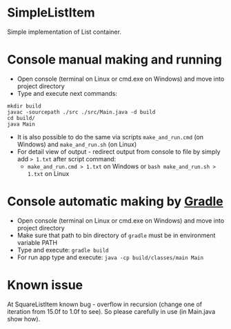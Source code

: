 SimpleListItem
==============
Simple implementation of List container.

Console manual making and running
=============
* Open console (terminal on Linux or cmd.exe on Windows) and move into project directory
* Type and execute next commands:
```
mkdir build
javac -sourcepath ./src ./src/Main.java -d build
cd build/
java Main
```
* It is also possible to do the same via scripts ```make_and_run.cmd``` (on Windows) and ```make_and_run.sh``` (on Linux)
* For detail view of output - redirect output from console to file by simply add ```> 1.txt``` after script command:
   * ```make_and_run.cmd > 1.txt``` on Windows or ```bash make_and_run.sh > 1.txt``` on Linux


Console automatic making by [Gradle](http://gradle.org/)
=============
* Open console (terminal on Linux or cmd.exe on Windows) and move into project directory
* Make sure that path to bin directory of ```gradle``` must be in environment variable PATH
* Type and execute: ```gradle build```
* For run app type and execute: ```java -cp build/classes/main Main```

Known issue
=============
At SquareListItem known bug - overflow in recursion
(change one of iteration from 15.0f to 1.0f to see).
So please carefully in use (in Main.java show how).
